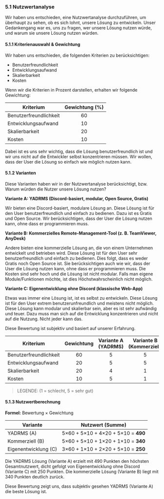 ### 5.1 Nutzwertanalyse

Wir haben uns entschieden, eine Nutzwertanalyse durchzuführen, um überhaupt zu sehen, ob es sich lohnt, unsere Lösung zu entwickeln.
Unser Gedankengang war es, uns zu fragen, wer unsere Lösung nutzen würde, und warum sie unsere Lösung nutzen würden.

#### 5.1.1 Kriterienauswahl & Gewichtung

Wir haben uns entschieden, die folgenden Kriterien zu berücksichtigen:

- Benutzerfreundlichkeit
- Entwicklungsaufwand
- Skalierbarkeit
- Kosten

Wenn wir die Kriterien in Prozent darstellen, erhalten wir folgende Gewichtung:

| Kriterium              | Gewichtung (%) |
| ---------------------- | :------------: |
| Benutzerfreundlichkeit |       60       |
| Entwicklungsaufwand    |       10       |
| Skalierbarkeit         |       20       |
| Kosten                 |       10       |

Dabei ist es uns sehr wichtig, dass die Lösung benutzerfreundlich ist und wir uns nicht auf die Entwickler selbst konzentrieren müssen. Wir wollen, dass der User die Lösung so einfach wie möglich nutzen kann.

#### 5.1.2 Varianten

Diese Varianten haben wir in der Nutzwertanalyse berücksichtigt, bzw. Warum würden die Nutzer unsere Lösung nutzen?

**Variante A: YADRMS (Discord-basiert, modular, Open Source, Gratis)**

Wir bieten eine Discord-basiert, modulare Lösung an. Diese Lösung ist für den User benutzerfreundlich und einfach zu bedienen. Dazu ist es Gratis und Open Source. Wir berücksichtigen, dass der User die Lösung nutzen kann, ohne dass er programmieren muss.

**Variante B: Kommerzielles Remote-Management-Tool (z. B. TeamViewer, AnyDesk)**

Andere bieten eine kommerzielle Lösung an, die von einem Unternehmen entwickelt und betrieben wird. Diese Lösung ist für den User sehr benutzerfreundlich und einfach zu bedienen. Dies folgt, dass es weder Gratis noch Open Source ist. Sie berücksichtigen auch wie wir, dass der User die Lösung nutzen kann, ohne dass er programmieren muss. Die Kosten sind sehr hoch und die Lösung ist nicht modular. Falls man eigene Module/Funktionen möchte, ist dies Höchstwahrscheinlich nicht möglich.

**Variante C: Eigenentwicklung ohne Discord (klassische Web-App)**

Etwas was immer eine Lösung ist, ist es selbst zu entwickeln. Diese Lösung ist für den User extrem benutzerunfreundlich und meistens nicht möglich. Diese Lösung kann modular und skalierbar sein, aber es ist sehr aufwändig und teuer.
Dazu muss man sich auf die Entwicklung konzentrieren und nicht auf die Nutzung. Nicht jeder kann das.

Diese Bewertung ist subjektiv und basiert auf unserer Erfahrung.

| Kriterium              | Gewichtung | Variante A (YADRMS) | Variante B (Kommerziell) | Variante C (Eigenentwicklung) |
| ---------------------- | :--------: | :-----------------: | :----------------------: | :---------------------------: |
| Benutzerfreundlichkeit |     60     |          5          |            5             |               3               |
| Entwicklungsaufwand    |     20     |          5          |            5             |               1               |
| Skalierbarkeit         |     20     |          4          |            1             |               2               |
| Kosten                 |     10     |          5          |            1             |               5               |

> LEGENDE: (1 = schlecht, 5 = sehr gut)

#### 5.1.3 Nutzwertberechnung

**Formel:** Bewertung × Gewichtung

| Variante             |          Nutzwert (Summe)           |
| -------------------- | :---------------------------------: |
| YADRMS (A)           | 5×60 + 5×10 + 4×20 + 5×10 = **490** |
| Kommerziell (B)      | 5×60 + 5×10 + 1×20 + 1×10 = **340** |
| Eigenentwicklung (C) | 3×60 + 1×10 + 2×20 + 5×10 = **250** |

Die YADRMS Lösung (Variante A) erzielt mit 490 Punkten den höchsten Gesamtnutzwert, dicht gefolgt von Eigenentwicklung ohne Discord (Variante C) mit 250 Punkten. Die kommerzielle Lösung (Variante B) liegt mit 340 Punkten deutlich zurück.

Diese Bewertung zeigt uns, dass subjektiv gesehen YADRMS (Variante A) die beste Lösung ist.
